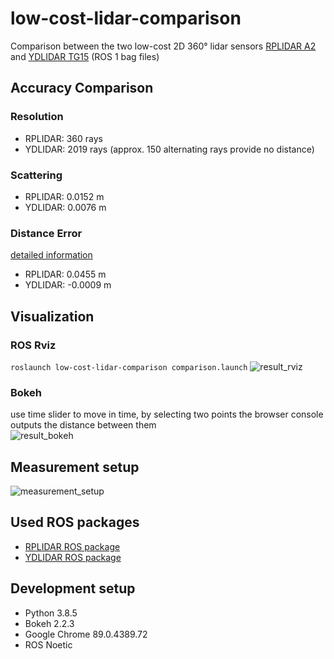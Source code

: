 # low-cost-lidar-comparison
Comparison between the two low-cost 2D 360° lidar sensors [RPLIDAR A2](https://www.slamtec.com/en/Lidar/A2) and [YDLIDAR TG15](https://www.ydlidar.com/products/view/16.html) (ROS 1 bag files)

## Accuracy Comparison
### Resolution
* RPLIDAR: 360 rays
* YDLIDAR: 2019 rays (approx. 150 alternating rays provide no distance)

### Scattering
* RPLIDAR: 0.0152 m
* YDLIDAR: 0.0076 m

### Distance Error
[detailed information](resources/distance_comparison.md)
* RPLIDAR: 0.0455 m
* YDLIDAR: -0.0009 m


## Visualization
### ROS Rviz
``` roslaunch low-cost-lidar-comparison comparison.launch ```
![result_rviz](resources/lidar_comparison_rviz.png)
### Bokeh
use time slider to move in time,
by selecting two points the browser console outputs the distance between them <br>
![result_bokeh](resources/lidar_comparison_bokeh.png)

## Measurement setup
![measurement_setup](resources/measurement_setup_FK35.JPEG)

## Used ROS packages
* [RPLIDAR ROS package](https://github.com/Slamtec/rplidar_ros)
* [YDLIDAR ROS package](https://github.com/YDLIDAR/ydlidar_ros)

## Development setup
* Python 3.8.5
* Bokeh 2.2.3
* Google Chrome 89.0.4389.72
* ROS Noetic
